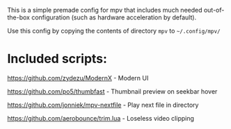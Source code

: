 This is a simple premade config for mpv that includes much needed out-of-the-box configuration (such as hardware acceleration by default).

Use this config by copying the contents of directory `mpv` to `~/.config/mpv/`

# Included scripts:

https://github.com/zydezu/ModernX       - Modern UI

https://github.com/po5/thumbfast        - Thumbnail preview on seekbar hover

https://github.com/jonniek/mpv-nextfile - Play next file in directory

https://github.com/aerobounce/trim.lua  - Loseless video clipping
